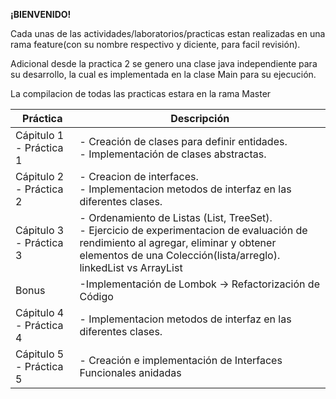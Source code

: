 **¡BIENVENIDO!**

Cada unas de las actividades/laboratorios/practicas estan realizadas en una rama feature(con su nombre respectivo y diciente, para facil revisión). 

Adicional desde la practica 2 se genero una clase java independiente para su desarrollo, la cual es implementada en la clase Main para su ejecución. 

La compilacion de todas las practicas estara en la rama Master

|Práctica | Descripción |
|---------|-------------|
|Cápitulo 1 - Práctica 1 | - Creación de clases para definir entidades. <br> - Implementación de clases abstractas. |
|Cápitulo 2 - Práctica 2 | - Creacion de interfaces. <br> - Implementacion metodos de interfaz en las diferentes clases. |
|Cápitulo 3 - Práctica 3 | - Ordenamiento de Listas (List, TreeSet). <br> - Ejercicio de experimentacion de evaluación de rendimiento al agregar, eliminar y obtener elementos de una Colección(lista/arreglo). linkedList vs ArrayList |
|Bonus| -Implementación de Lombok -> Refactorización de Código |
|Cápitulo 4 - Práctica 4 | - Implementacion metodos de interfaz en las diferentes clases. |
|Cápitulo 5 - Práctica 5 | - Creación e implementación de Interfaces Funcionales anidadas |
